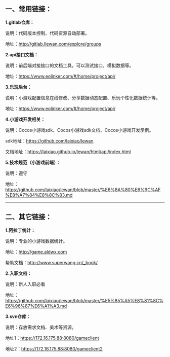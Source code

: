 ## 一、常用链接：
**1.gitlab仓库：**

说明：代码版本控制、代码资源自动部署。

地址：http://gitlab.llewan.com/explore/groups
	
**2.api接口文档：**

说明：前后端对接接口的文档工具，可以测试接口，模拟数据等。

地址：https://www.eolinker.com/#/home/project/api/
	

**3.乐玩后台：**

说明：小游戏配置信息在线修改、分享数据动态配置、乐玩个性化数据统计等。

地址：https://www.eolinker.com/#/home/project/api/
	
	
**4.小游戏开发相关：**

说明：Cocos小游戏sdk、Cocos小游戏sdk文档、Cocos小游戏开发示例。

sdk地址：https://github.com/laixiao/lewan

文档地址：https://laixiao.github.io/lewan/html/api/index.html
	
**5.技术规范（小游戏前端）：**

说明：遵守

地址：https://github.com/laixiao/lewan/blob/master/%E6%8A%80%E6%9C%AF%E8%A7%84%E8%8C%83.md

	
	
	
	

------------
## 二、其它链接：
	
**1.阿拉丁统计：**

说明：专业的小游戏数据统计。

地址：http://game.aldwx.com

帮助文档：http://www.superwang.cn/_book/
	


**2.入职文档：**

说明：新人入职必看

地址：https://github.com/laixiao/lewan/blob/master/%E5%85%A5%E8%81%8C%E6%96%87%E6%A1%A3.md

	
	
**3.svn仓库：**

说明：存放需求文档、美术等资源。

地址1：https://172.16.175.88:8080/gameclient

地址2：https://172.16.175.88:8080/gameclient2
	